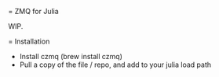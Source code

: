 = ZMQ for Julia

WIP.

= Installation

 * Install czmq (brew install czmq)
 * Pull a copy of the file / repo, and add to your julia load path

